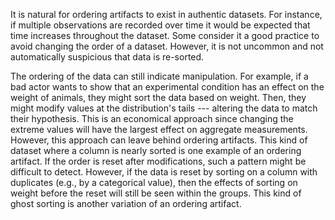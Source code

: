 It is natural for ordering artifacts to exist in authentic datasets. For instance, if multiple observations are recorded over time it would be expected that time increases throughout the dataset. Some consider it a good practice to avoid changing the order of a dataset. However, it is not uncommon and not automatically suspicious that data is re-sorted.

The ordering of the data can still indicate manipulation. For example, if a bad actor wants to show that an experimental condition has an effect on the weight of animals, they might sort the data based on weight. Then, they might modify values at the distribution's tails --- altering the data to match their hypothesis. This is an economical approach since changing the extreme values will have the largest effect on aggregate measurements. However, this approach can leave behind ordering artifacts. This kind of dataset where a column is nearly sorted is one example of an ordering artifact. If the order is reset after modifications, such a pattern might be difficult to detect. However, if the data is reset by sorting on a column with duplicates (e.g., by a categorical value), then the effects of sorting on weight before the reset will still be seen within the groups. This kind of ghost sorting is another variation of an ordering artifact.
